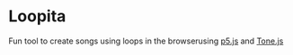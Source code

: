 # Loopita

Fun tool to create songs using loops in the browserusing [p5.js](https://p5js.org/) and [Tone.js](https://tonejs.github.io/)
